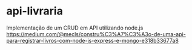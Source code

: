 # api-livraria
Implementação de um CRUD em API utilizando node.js
https://medium.com/@mecls/constru%C3%A7%C3%A3o-de-uma-api-para-registrar-livros-com-node-js-express-e-mongo-e318b33677a8
